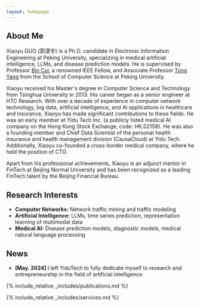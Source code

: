 ```yaml
---
layout: homepage
---
```


## About Me

Xiaoyu GUO (郭潇宇) is a Ph.D. candidate in Electronic Information Engineering at Peking University, specializing in medical artificial intelligence, LLMs, and disease prediction models. He is supervised by Professor <a href="https://cuibinpku.github.io/"><autocolor>Bin Cui</autocolor></a>, a renowned IEEE Fellow, and Associate Professor <a href="https://yangtonghome.github.io/"><autocolor>Tong Yang</autocolor></a> from the School of Computer Science at Peking University.

Xiaoyu received his Master's degree in Computer Science and Technology from Tsinghua University in 2013. His career began as a senior engineer at HTC Research. With over a decade of experience in computer network technology, big data, artificial intelligence, and AI applications in healthcare and insurance, Xiaoyu has made significant contributions to these fields. He was an early member at Yidu Tech Inc. (a publicly listed medical AI company on the Hong Kong Stock Exchange, code: HK.02158). He was also a founding member and Chief Data Scientist of the personal health insurance and health management division (CausaCloud) at Yidu Tech. Additionally, Xiaoyu co-founded a cross-border medical company, where he held the position of CTO.

Apart from his professional achievements, Xiaoyu is an adjunct mentor in FinTech at Beijing Normal University and has been recognized as a leading FinTech talent by the Beijing Financial Bureau.

## Research Interests

- **Computer Networks:** Network traffic mining and traffic modeling
- **Artificial Intelligence:** LLMs, time series prediction, representation learning of multimodal data
- **Medical AI:** Disease prediction models, diagnostic models, medical natural language processing

## News
- **[May. 2024]** I left YiduTech to fully dedicate myself to research and entrepreneurship in the field of artificial intelligence.

{% include_relative _includes/publications.md %}

{% include_relative _includes/services.md %}
